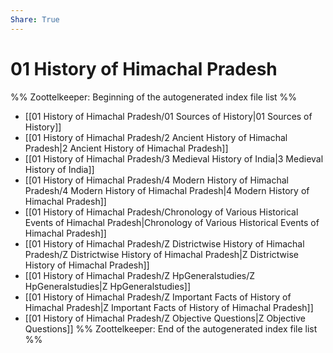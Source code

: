 ```yaml
---
Share: True
---
```

# 01 History of Himachal Pradesh
%% Zoottelkeeper: Beginning of the autogenerated index file list  %%
-  [[01 History of Himachal Pradesh/01 Sources of History|01 Sources of History]]
-  [[01 History of Himachal Pradesh/2 Ancient History of Himachal Pradesh|2 Ancient History of Himachal Pradesh]]
-  [[01 History of Himachal Pradesh/3 Medieval History of India|3 Medieval History of India]]
-  [[01 History of Himachal Pradesh/4 Modern History of Himachal Pradesh/4 Modern History of Himachal Pradesh|4 Modern History of Himachal Pradesh]]
-  [[01 History of Himachal Pradesh/Chronology of Various Historical Events of Himachal Pradesh|Chronology of Various Historical Events of Himachal Pradesh]]
-  [[01 History of Himachal Pradesh/Z Districtwise History of Himachal Pradesh/Z Districtwise History of Himachal Pradesh|Z Districtwise History of Himachal Pradesh]]
-  [[01 History of Himachal Pradesh/Z HpGeneralstudies/Z HpGeneralstudies|Z HpGeneralstudies]]
-  [[01 History of Himachal Pradesh/Z Important Facts of History of Himachal Pradesh|Z Important Facts of History of Himachal Pradesh]]
-  [[01 History of Himachal Pradesh/Z Objective Questions|Z Objective Questions]]
%% Zoottelkeeper: End of the autogenerated index file list  %%